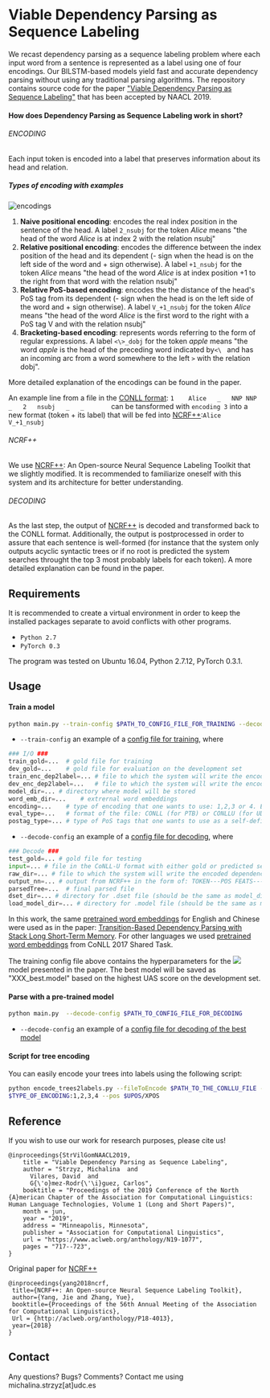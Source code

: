 # Viable Dependency Parsing as Sequence Labeling

We recast dependency parsing as a sequence labeling problem
where each input word from a sentence is represented as a label
using one of four encodings. Our BILSTM-based models yield fast and accurate dependency
parsing without using any traditional parsing algorithms. The repository contains source
code for the paper ["Viable Dependency Parsing as Sequence Labeling"](https://www.aclweb.org/anthology/N19-1077) that has been accepted
by NAACL 2019.


#### How does Dependency Parsing as Sequence Labeling work in short?

###### ENCODING

Each input token is encoded into a label that preserves information about its head and relation.

##### Types of encoding with examples

![encodings](https://github.com/mstrise/seq2label/blob/master/figs/encodings.png)

1. __Naive positional encoding__: encodes the real index position in the sentence of the head. A label
 ```2_nsubj``` for the token _Alice_
means "the head of the word _Alice_ is at index 2 with the relation nsubj"
2. __Relative positional encoding__: encodes the difference between the index position of the head
and its dependent (- sign when the head is on the left side of the word and + sign otherwise).
A label  ```+1_nsubj``` for the token _Alice_
means "the head of the word _Alice_ is at index position +1 to the right from that word with the relation nsubj"
3. __Relative PoS-based encoding__: encodes the the distance of the head's PoS tag from its dependent
(- sign when the head is on the left side of the word and + sign otherwise).
A label ```V_+1_nsubj``` for the token _Alice_
means "the head of the word _Alice_ is the first word to the right with a PoS tag V and with the relation nsubj"
4. __Bracketing-based encoding__: represents words referring to the form of regular expressions.
A label ```<\>_dobj``` for the token _apple_
means "the word _apple_ is the head of the preceding word indicated by```<\ ``` and has an incoming arc from a word
somewhere to the left ```>``` with the relation dobj".

More detailed explanation of the encodings can be found in the paper.

An example line from a file in the
[CONLL format](https://universaldependencies.org/format.html): ```1    Alice   _   NNP NNP _   2   nsubj   _   _       ```
can be tansformed with ```encoding 3``` into a new format (token + its label) that will be fed into [NCRF++](https://github.com/jiesutd/NCRFpp):```Alice    V_+1_nsubj    ```


###### NCRF++

We use [NCRF++](https://github.com/jiesutd/NCRFpp): An Open-source Neural Sequence Labeling Toolkit that
 we slightly
modified. It is recommended to familiarize oneself with this system and its architecture for better understanding.


###### DECODING

As the last step, the output of [NCRF++](https://github.com/jiesutd/NCRFpp) is decoded and transformed back to the
CONLL
format. Additionally, the output is postprocessed in order to assure that each sentence is well-formed (for instance
that the
system only outputs acyclic syntactic trees or if no root is predicted the system searches throught the
top 3 most probably labels for each token). A more detailed explanation can be found in the paper.


## Requirements

It is recommended to create a virtual environment in order to keep the installed packages separate to avoid conflicts
 with
other programs.

* ```Python 2.7```
* ```PyTorch 0.3```

The program was tested on Ubuntu 16.04, Python 2.7.12, PyTorch 0.3.1.

## Usage

#### Train a model

```bash
python main.py --train-config $PATH_TO_CONFIG_FILE_FOR_TRAINING --decode-config $PATH_TO_CONFIG_FILE_FOR_DECODING
```
* ```--train-config``` an example of a [config file for training](https://github.com/mstrise/seq2label/blob/master/config/train.config), where


```Python
### I/O ###
train_gold=...  # gold file for training
dev_gold=...    # gold file for evaluation on the development set
train_enc_dep2label=... # file to which the system will write the encoded dependency tree with its labels for training set
dev_enc_dep2label=...   # file to which the system will write the encoded dependency tree with its labels for dev set
model_dir=... # directory where model will be stored
word_emb_dir=...    # extrernal word embeddings
encoding=...    # type of encoding that one wants to use: 1,2,3 or 4. Encoding 3 is set as default for the best performance
eval_type=...   # format of the file: CONLL (for PTB) or CONLLU (for UD). Different scripts are used to evaluate them. The first one excludes the punctuation.
postag_type=... # type of PoS tags that one wants to use as a self-defined feature: UPoS: Universal part-of-speech tag or XPOS: Language-specific part-of-speach tag
```

* ```--decode-config``` an example of a [config file for decoding](https://github.com/mstrise/seq2label/blob/master/config/decode.config), where

```Python
### Decode ###
test_gold=... # gold file for testing
input=... # file in the CoNLL-U format with either gold or predicted segmentation and PoS tags
raw_dir=... # file to which the system will write the encoded dependency tree with its labels for testing
output_nn=... # output from NCRF++ in the form of: TOKEN---POS FEATS---TOP 3 MOST PROBABLE LABELS FOR A GIVEN TOKEN
parsedTree=...  # final parsed file
dset_dir=... # directory for .dset file (should be the same as model_dir defined in train.config)
load_model_dir=... # directory for .model file (should be the same as model_dir defind in train.config)
```




In this work, the same [pretrained word embeddings](https://github.com/clab/lstm-parser/) for English and
Chinese were used as in the paper:
[Transition-Based Dependency Parsing with Stack Long Short-Term Memory](https://arxiv.org/abs/1505.08075). For other
languages we used [pretrained word embeddings](https://lindat.mff.cuni.cz/repository/xmlui/handle/11234/1-1989)
 from CoNLL 2017 Shared Task.

 The training config file above contains the hyperparameters for the
 ![](https://latex.codecogs.com/gif.latex?$P^{\mathrm{C}}_{\mathrm{2,800}}$) model presented in the paper. The best
 model will be saved as "XXX_best.model" based on the highest UAS score on the development set.

#### Parse with a pre-trained model

```bash
python main.py  --decode-config $PATH_TO_CONFIG_FILE_FOR_DECODING
```
* ```--decode-config``` an example of a [config file for decoding of the best model](https://github.com/mstrise/seq2label/blob/master/config/decode_best_model.config)


#### Script for tree encoding

You can easily encode your trees into labels using the following script:

```bash
python encode_trees2labels.py --fileToEncode $PATH_TO_THE_CONLLU_FILE --output $PATH_TO_THE_OUTPUT_FILE --encoding
$TYPE_OF_ENCODING:1,2,3,4 --pos $UPOS/XPOS
```


## Reference

If you wish to use our work for research purposes, please cite us!
```
@inproceedings{StrVilGomNAACL2019,
    title = "Viable Dependency Parsing as Sequence Labeling",
    author = "Strzyz, Michalina  and
      Vilares, David  and
      G{\'o}mez-Rodr{\'\i}guez, Carlos",
    booktitle = "Proceedings of the 2019 Conference of the North {A}merican Chapter of the Association for Computational Linguistics: Human Language Technologies, Volume 1 (Long and Short Papers)",
    month = jun,
    year = "2019",
    address = "Minneapolis, Minnesota",
    publisher = "Association for Computational Linguistics",
    url = "https://www.aclweb.org/anthology/N19-1077",
    pages = "717--723",
}
```

Original paper for [NCRF++](https://github.com/jiesutd/NCRFpp)

```
@inproceedings{yang2018ncrf,
 title={NCRF++: An Open-source Neural Sequence Labeling Toolkit},
 author={Yang, Jie and Zhang, Yue},
 booktitle={Proceedings of the 56th Annual Meeting of the Association for Computational Linguistics},
 Url = {http://aclweb.org/anthology/P18-4013},
 year={2018}
}
```

## Contact

Any questions? Bugs? Comments? Contact me using michalina.strzyz[at]udc.es
